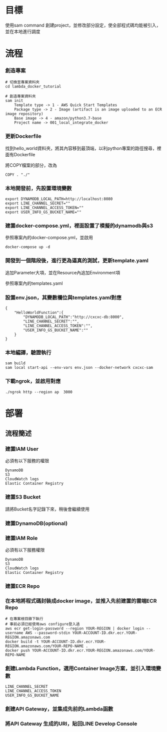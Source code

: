 # 目標

使用sam command 創建project，並修改部分設定，使全部程式碼均能被引入，並在本地進行調度

# 流程

### 創造專案

```
# 切換至專案資料夾
cd lambda_docker_tutorial

# 創造專案資料夾
sam init
    Template type -> 1 - AWS Quick Start Templates
    Package type -> 2 - Image (artifact is an image uploaded to an ECR image repository)
    Base image -> 4 - amazon/python3.7-base
    Project name -> 001_local_integrate_docker

```

### 更新Dockerfile

找到hello_world資料夾，將其內容移到最頂端，以利python專案的路徑搜尋，裡面有Dockerfile

將COPY檔案的部分，改為

```
COPY . "./"
```
### 本地開發前，先設置環境變數

```
export DYNAMODB_LOCAL_PATH=http://localhost:8080
export LINE_CHANNEL_SECRET=""
export LINE_CHANNEL_ACCESS_TOKEN=""
export USER_INFO_GS_BUCKET_NAME=""
```

### 建置docker-compose.yml，裡面設置了模擬的dynamodb與s3

參照專案內的docker-compose.yml，並啟用

```
docker-compose up -d
```

### 開發到一個階段後，進行更為逼真的測試，更新template.yaml

追加Parameter大項，並在Resource內追加Environment項

參照專案內的templates.yaml

### 設置env.json，其變數欄位與templates.yaml對應

```
{
    "HelloWorldFunction":{
        "DYNAMODB_LOCAL_PATH":"http://cxcxc-db:8000",
        "LINE_CHANNEL_SECRET":"",
        "LINE_CHANNEL_ACCESS_TOKEN":"",
        "USER_INFO_GS_BUCKET_NAME":""
    }
}
```

### 本地編譯，驗證執行

```
sam build
sam local start-api --env-vars env.json --docker-network cxcxc-sam

```
### 下載ngrok，並啟用對應

```
./ngrok http --region ap  3000
```

# 部署

## 流程簡述

### 建置IAM User

必須有以下服務的權限

```
DynamoDB
S3
CloudWatch logs
Elastic Container Registry
```

### 建置S3 Bucket

請將Bucket名字記錄下來，稍後會繼續使用


### 建置DynamoDB(optional)

### 建置IAM Role

必須有以下服務權限

```
DynamoDB
S3
CloudWatch logs
Elastic Container Registry
```

### 建置ECR Repo

### 在本地將程式碼封裝成docker image，並推入先前建置的雲端ECR Repo

```
# 在專案根目錄下執行
# 事前必須已經使用aws configure登入過
aws ecr get-login-password --region YOUR-REGION | docker login --username AWS --password-stdin YOUR-ACCOUNT-ID.dkr.ecr.YOUR-REGION.amazonaws.com
docker build -t YOUR-ACCOUNT-ID.dkr.ecr.YOUR-REGION.amazonaws.com/YOUR-REPO-NAME .
docker push YOUR-ACCOUNT-ID.dkr.ecr.YOUR-REGION.amazonaws.com/YOUR-REPO-NAME
```

### 創建Lambda Function，選用Container Image方案，並引入環境變數

```
LINE_CHANNEL_SECRET
LINE_CHANNEL_ACCESS_TOKEN
USER_INFO_GS_BUCKET_NAME
```

### 創建API Gateway，並集成先前的Lambda函數

### 將API Gateway 生成的URI，貼回LINE Develop Console
